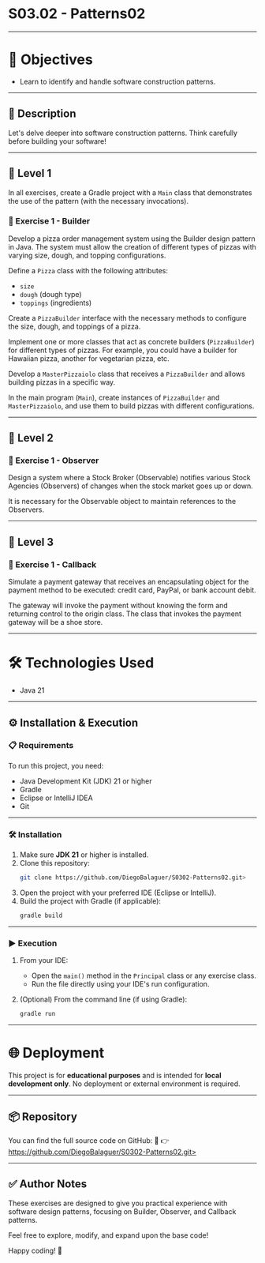 # S03.02 - Patterns02

---

# 🎯 Objectives

- Learn to identify and handle software construction patterns.

---

## 📝 Description

Let's delve deeper into software construction patterns. Think carefully before building your software!

---

## 🔹 Level 1

In all exercises, create a Gradle project with a `Main` class that demonstrates the use of the pattern (with the necessary invocations).

### 📘 Exercise 1 - Builder

Develop a pizza order management system using the Builder design pattern in Java. The system must allow the creation of different types of pizzas with varying size, dough, and topping configurations.

Define a `Pizza` class with the following attributes:
* `size`
* `dough` (dough type)
* `toppings` (ingredients)

Create a `PizzaBuilder` interface with the necessary methods to configure the size, dough, and toppings of a pizza.

Implement one or more classes that act as concrete builders (`PizzaBuilder`) for different types of pizzas. For example, you could have a builder for Hawaiian pizza, another for vegetarian pizza, etc.

Develop a `MasterPizzaiolo` class that receives a `PizzaBuilder` and allows building pizzas in a specific way.

In the main program (`Main`), create instances of `PizzaBuilder` and `MasterPizzaiolo`, and use them to build pizzas with different configurations.

---

## 🔹 Level 2

### 📘 Exercise 1 - Observer

Design a system where a Stock Broker (Observable) notifies various Stock Agencies (Observers) of changes when the stock market goes up or down.

It is necessary for the Observable object to maintain references to the Observers.

---

## 🔹 Level 3

### 📘 Exercise 1 - Callback

Simulate a payment gateway that receives an encapsulating object for the payment method to be executed: credit card, PayPal, or bank account debit.

The gateway will invoke the payment without knowing the form and returning control to the origin class.
The class that invokes the payment gateway will be a shoe store.

---

# 🛠️ Technologies Used

- Java 21

---

## ⚙️ Installation & Execution

### 📋 Requirements

To run this project, you need:

- Java Development Kit (JDK) 21 or higher
- Gradle
- Eclipse or IntelliJ IDEA
- Git

---

### 🛠️ Installation

1.  Make sure **JDK 21** or higher is installed.
2.  Clone this repository:
    ```sh
    git clone https://github.com/DiegoBalaguer/S0302-Patterns02.git>
    ```
3.  Open the project with your preferred IDE (Eclipse or IntelliJ).
4.  Build the project with Gradle (if applicable):
    ```sh
    gradle build
    ```

---

### ▶️ Execution

1.  From your IDE:
    * Open the `main()` method in the `Principal` class or any exercise class.
    * Run the file directly using your IDE's run configuration.

2.  (Optional) From the command line (if using Gradle):
    ```sh
    gradle run
    ```

---

# 🌐 Deployment

This project is for **educational purposes** and is intended for **local development only**. No deployment or external environment is required.

---

## 📦 Repository

You can find the full source code on GitHub:
🔗 👉 https://github.com/DiegoBalaguer/S0302-Patterns02.git>

---

## ✅ Author Notes

These exercises are designed to give you practical experience with software design patterns, focusing on Builder, Observer, and Callback patterns.

Feel free to explore, modify, and expand upon the base code!

Happy coding! 🚀
